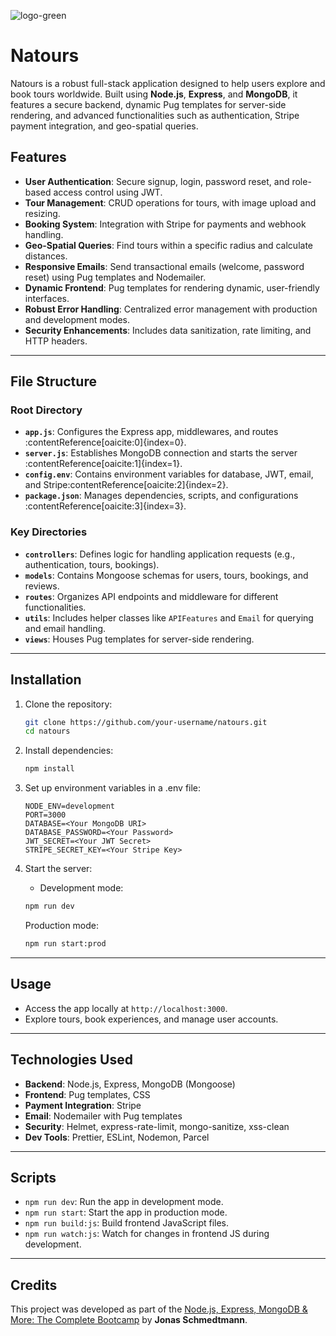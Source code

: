 ![logo-green](https://github.com/user-attachments/assets/2b7430c6-728a-469e-af71-70c3f2ffb114)
# Natours

Natours is a robust full-stack application designed to help users explore and book tours worldwide. Built using **Node.js**, **Express**, and **MongoDB**, it features a secure backend, dynamic Pug templates for server-side rendering, and advanced functionalities such as authentication, Stripe payment integration, and geo-spatial queries.

## Features

- **User Authentication**: Secure signup, login, password reset, and role-based access control using JWT.
- **Tour Management**: CRUD operations for tours, with image upload and resizing.
- **Booking System**: Integration with Stripe for payments and webhook handling.
- **Geo-Spatial Queries**: Find tours within a specific radius and calculate distances.
- **Responsive Emails**: Send transactional emails (welcome, password reset) using Pug templates and Nodemailer.
- **Dynamic Frontend**: Pug templates for rendering dynamic, user-friendly interfaces.
- **Robust Error Handling**: Centralized error management with production and development modes.
- **Security Enhancements**: Includes data sanitization, rate limiting, and HTTP headers.

---

## File Structure

### Root Directory

- **`app.js`**: Configures the Express app, middlewares, and routes&#8203;:contentReference[oaicite:0]{index=0}.
- **`server.js`**: Establishes MongoDB connection and starts the server&#8203;:contentReference[oaicite:1]{index=1}.
- **`config.env`**: Contains environment variables for database, JWT, email, and Stripe&#8203;:contentReference[oaicite:2]{index=2}.
- **`package.json`**: Manages dependencies, scripts, and configurations&#8203;:contentReference[oaicite:3]{index=3}.

### Key Directories

- **`controllers`**: Defines logic for handling application requests (e.g., authentication, tours, bookings).
- **`models`**: Contains Mongoose schemas for users, tours, bookings, and reviews.
- **`routes`**: Organizes API endpoints and middleware for different functionalities.
- **`utils`**: Includes helper classes like `APIFeatures` and `Email` for querying and email handling.
- **`views`**: Houses Pug templates for server-side rendering.

---

## Installation

1.  Clone the repository:
    ```bash
    git clone https://github.com/your-username/natours.git
    cd natours
    ```
2.  Install dependencies:
    ```bash
    npm install
    ```
3.  Set up environment variables in a .env file:
    ```env
    NODE_ENV=development
    PORT=3000
    DATABASE=<Your MongoDB URI>
    DATABASE_PASSWORD=<Your Password>
    JWT_SECRET=<Your JWT Secret>
    STRIPE_SECRET_KEY=<Your Stripe Key>
    ```
4.  Start the server:

    - Development mode:

    ```bash
    npm run dev
    ```

    Production mode:

    ```bash
    npm run start:prod
    ```

---

## Usage

- Access the app locally at `http://localhost:3000`.
- Explore tours, book experiences, and manage user accounts.

---

## Technologies Used

- **Backend**: Node.js, Express, MongoDB (Mongoose)
- **Frontend**: Pug templates, CSS
- **Payment Integration**: Stripe
- **Email**: Nodemailer with Pug templates
- **Security**: Helmet, express-rate-limit, mongo-sanitize, xss-clean
- **Dev Tools**: Prettier, ESLint, Nodemon, Parcel

---

## Scripts

- `npm run dev`: Run the app in development mode.
- `npm run start`: Start the app in production mode.
- `npm run build:js`: Build frontend JavaScript files.
- `npm run watch:js`: Watch for changes in frontend JS during development.

---

## Credits

This project was developed as part of the [Node.js, Express, MongoDB & More: The Complete Bootcamp](https://www.udemy.com/course/nodejs-express-mongodb-bootcamp/) by **Jonas Schmedtmann**.
